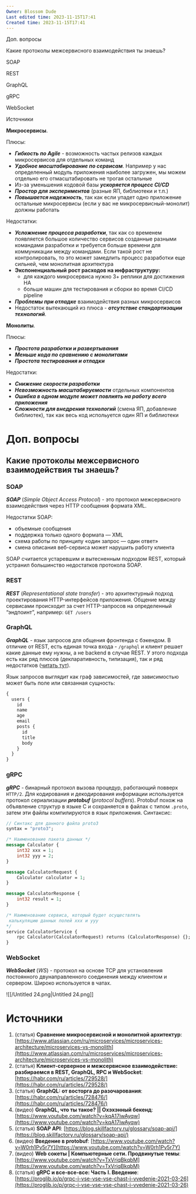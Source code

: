 ```yaml
---
Owner: Blossom Dude
Last edited time: 2023-11-15T17:41
Created time: 2023-11-15T17:41
---
```

Доп. вопросы

Какие протоколы межсервисного взаимодействия ты знаешь?

SOAP

REST

GraphQL

gRPC

WebSocket

Источники

**Микросервисы**.

Плюсы:

- _**Гибкость по Agile**_ - возможность частых релизов каждых микросервисов для отдельных команд
- _**Удобное масштабирование по сервисам**_. Например у нас определенный модуль приложения наиболее загружен, мы можем отдельно его отмасштабировать не трогая остальные
- Из-за уменьшения кодовой базы _**ускоряется процесс CI/CD**_
- _**Простор для экспериментов**_ (разные ЯП, библиотеки и т.п.)
- _**Повышается надежность**_, так как если упадет одно приложение остальные микросервисы (если у вас не микросервисный-монолит) должны работать

Недостатки:

- _**Усложнение процесса разработки**_, так как со временем появляется большое количество сервисов созданные разными командами разработки и требуется больше времени для коммуникации между командами. Если такой рост не контролировать, то это может замедлить процесс разработки еще сильней, чем монолитная архитектура
- **Экспоненциальный** **рост расходов на инфраструктуру:**
    - для каждого микросервиса нужно 3+ реплики для достижения HA
    - больше машин для тестирования и сборки во время CI/CD pipeline
- _**Проблемы при отладке**_ взаимодействия разных микросервисов
- Недостаток вытекающий из плюса - _**отсутствие стандартизации технологий**_.

  

**Монолиты**.

Плюсы:

- _**Простота разработки и развертывания**_
- _**Меньше кода по сравнению с монолитами**_
- _**Простота тестирования и отладки**_

Недостатки:

- _**Снижение скорости разработки**_
- _**Невозможность масштабируемости**_ отдельных компонентов
- _**Ошибка в одном модуле может повлиять на работу всего приложения**_
- _**Сложности для внедрения технологий**_ (смена ЯП, добавление библиотек), так как весь код испольуется один ЯП и библиотеки

  

# Доп. вопросы

## Какие протоколы межсервисного взаимодействия ты знаешь?

### SOAP

_**SOAP**_ (_Simple Object Access Protocol_) - это протокол межсервисного взаимодействия через HTTP сообщения формата XML.

Недостатки SOAP:

- объемные сообщения
- поддержка только одного формата — XML
- схема работы по принципу «один запрос — один ответ»
- смена описания веб-сервиса может нарушить работу клиента

SOAP считается устаревшим и вытесненным подходом REST, который устранил большинство недостатков протокола SOAP.

### REST

_**REST**_ (_Representational state transfer_) - это архитектурный подход проектирования HTTP-интерфейсов приложения. Общение между сервисами происходит за счет HTTP-запросов на определенный “эндпоинт”, например: `GET /users`

### **GraphQL**

_**GraphQL**_ - язык запросов для общения фронтенда с бэкендом. В отличие от REST, есть единая точка входа - `/graphql` и клиент решает какие данные ему нужны, а не backend в случае REST. У этого подхода есть как ряд плюсов (декларативность, типизация), так и ряд недостатков ([читать тут](https://habr.com/ru/articles/728476/)).

Язык запросов выглядит как граф зависимостей, где зависимостью может быть поле или связанная сущность:

```GraphQL
{
  users {
    id
    name
    age
    email
    posts {
      id
      title
      body
    }
  }
}
```

### gRPC

_**gRPC**_ - бинарный протокол вызова процедур, работающий повверх `HTTP/2`. Для кодирования и декодирования информации используется протокол сериализации _**protobuf**_ (_protocol buffers_). Protobuf похож на объявление структур в языке C и сохраняется в файлах с типом `.proto`, затем эти файлы компилируются в язык приложения. Синтаксис:

```Protobuf
// Синтакс для данного файла proto3
syntax = "proto3";

/* Наименование пакета данных */
message Calculator {
    int32 xxx = 1;
    int32 yyy = 2;
}

message CalculatorRequest {
    Calculator calculator = 1;
}

message CalculatorResponse {
    int32 result = 1;
}

/* Наименование сервиса, который будет осуществлять
 калькуляцию данных полей xxx и yyy
*/
service CalculatorService {
    rpc Calculator(CalculatorRequest) returns (CalculatorResponse) {};
}
```

### **WebSocket**

_**WebSocket**_ (_WS_) - протокол на основе TCP для установления постоянного двунаправленного соединения между клиентом и сервером. Широко используется в чатах.

![[/Untitled 24.png|Untitled 24.png]]

  

# Источники

1. (статья) **Сравнение микросервисной и монолитной архитектур**: [https://www.atlassian.com/ru/microservices/microservices-architecture/microservices-vs-monolith](https://www.atlassian.com/ru/microservices/microservices-architecture/microservices-vs-monolith)
2. (статья) **Клиент-серверное и межсервисное взаимодействие: разбираемся в REST, GraphQL, RPC и WebSocket**: [https://habr.com/ru/articles/729528/](https://habr.com/ru/articles/729528/)
3. (статья) **GraphQL: от восторга до разочарования**: [https://habr.com/ru/articles/728476/](https://habr.com/ru/articles/728476/)
4. (видео) **GraphQL, что ты такое? || Охэхэнный бекенд**: [https://www.youtube.com/watch?v=kqA17iwAyqw](https://www.youtube.com/watch?v=kqA17iwAyqw)
5. (статья) **SOAP API**: [https://blog.skillfactory.ru/glossary/soap-api/](https://blog.skillfactory.ru/glossary/soap-api/)
6. (видео) **Введение в protobuf**: [https://www.youtube.com/watch?v=W0rh1Pv5r7Y](https://www.youtube.com/watch?v=W0rh1Pv5r7Y)
7. (видео) **Web сокеты | Компьютерные сети. Продвинутые темы**: [https://www.youtube.com/watch?v=TxVriqBkqbM](https://www.youtube.com/watch?v=TxVriqBkqbM)
8. (статья) **gRPC и все-все-все: Часть I. Введение**: [https://proglib.io/p/grpc-i-vse-vse-vse-chast-i-vvedenie-2021-03-26](https://proglib.io/p/grpc-i-vse-vse-vse-chast-i-vvedenie-2021-03-26)